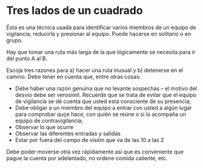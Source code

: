 [Title]: # (Tres lados de un cuadrado)
[Difficulty]: # (Avanzado)
[Order]: # (0)

# Tres lados de un cuadrado

Ésta es una técnica usada para identificar varios miembros de un equipo de vigilancia, reducirla y presionar al equipo. Puede hacerse en solitario o en grupo.

Hay que tomar una ruta más larga de la que lógicamente se necesita para ir del punto A al B.

Escoja tres razones para a) hacer una ruta inusual y b) detenerse en el camino. Debe tener en cuenta que, entre otras cosas:

*   Debe haber una razón genuina que no levante sospechas –  el motivo del desvío debe ser verosímil. Recuerde que se trata de evitar que el equipo de vigilancia se dé cuenta que usted está consciente de su presencia;
*   Debe obligar a un miembro del equipo a entrar con usted a algún lugar para comprobar quçe hace, con quién se reúne o si lo acompaña un equipo de contravigilancia;
*   Observar lo que ocurre
*   Observar las diferentes entradas y salidas
*   Estar por fuera del campo de visión que va de las 10 a las 2

 Debe poder moverse otra vez rápidamente así que es conveniente que pague la cuenta por adelantado, no ordene comida caliente, etc.

